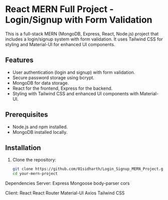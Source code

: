 # React MERN Full Project - Login/Signup with Form Validation

This is a full-stack MERN (MongoDB, Express, React, Node.js) project that includes a login/signup system with form validation. It uses Tailwind CSS for styling and Material-UI for enhanced UI components.

## Features

- User authentication (login and signup) with form validation.
- Secure password storage using bcrypt.
- MongoDB for data storage.
- React for the frontend, Express for the backend.
- Styling with Tailwind CSS and enhanced UI components with Material-UI.

## Prerequisites

- Node.js and npm installed.
- MongoDB installed locally.

## Installation

1. Clone the repository:

   ```bash
   git clone https://github.com/01sidharth/Login_Signup_MERN_Project.git
   cd your-mern-project

   
Dependencies
Server:
Express
Mongoose
body-parser
cors


Client:
React
React Router
Material-UI
Axios
Tailwind CSS
   
